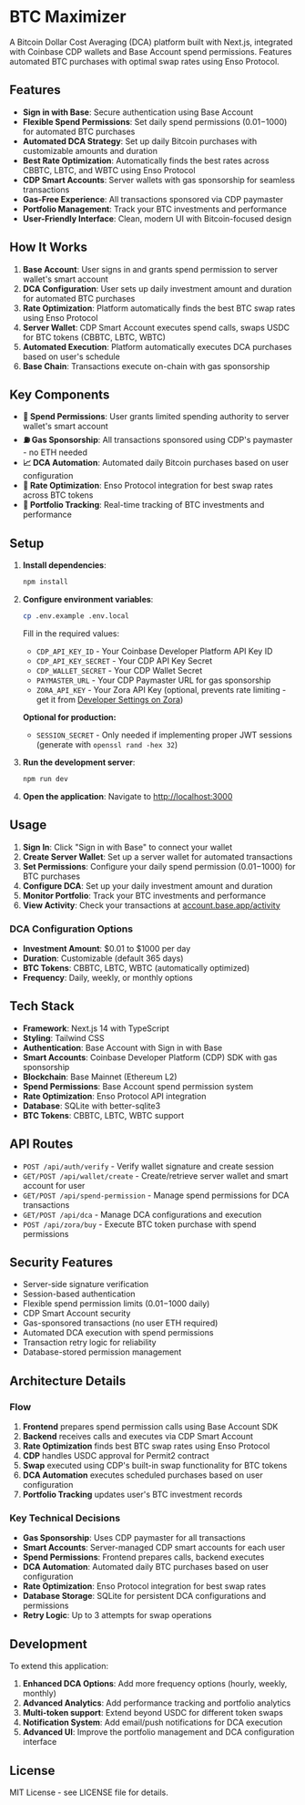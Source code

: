 # BTC Maximizer

A Bitcoin Dollar Cost Averaging (DCA) platform built with Next.js, integrated with Coinbase CDP wallets and Base Account spend permissions. Features automated BTC purchases with optimal swap rates using Enso Protocol.

## Features

- **Sign in with Base**: Secure authentication using Base Account
- **Flexible Spend Permissions**: Set daily spend permissions ($0.01-$1000) for automated BTC purchases
- **Automated DCA Strategy**: Set up daily Bitcoin purchases with customizable amounts and duration
- **Best Rate Optimization**: Automatically finds the best rates across CBBTC, LBTC, and WBTC using Enso Protocol
- **CDP Smart Accounts**: Server wallets with gas sponsorship for seamless transactions
- **Gas-Free Experience**: All transactions sponsored via CDP paymaster
- **Portfolio Management**: Track your BTC investments and performance
- **User-Friendly Interface**: Clean, modern UI with Bitcoin-focused design

## How It Works

1. **Base Account**: User signs in and grants spend permission to server wallet's smart account
2. **DCA Configuration**: User sets up daily investment amount and duration for automated BTC purchases
3. **Rate Optimization**: Platform automatically finds the best BTC swap rates using Enso Protocol
4. **Server Wallet**: CDP Smart Account executes spend calls, swaps USDC for BTC tokens (CBBTC, LBTC, WBTC)
5. **Automated Execution**: Platform automatically executes DCA purchases based on user's schedule
6. **Base Chain**: Transactions execute on-chain with gas sponsorship

## Key Components

- **🔐 Spend Permissions**: User grants limited spending authority to server wallet's smart account
- **⛽ Gas Sponsorship**: All transactions sponsored using CDP's paymaster - no ETH needed
- **📈 DCA Automation**: Automated daily Bitcoin purchases based on user configuration
- **🔄 Rate Optimization**: Enso Protocol integration for best swap rates across BTC tokens
- **💼 Portfolio Tracking**: Real-time tracking of BTC investments and performance

## Setup

1. **Install dependencies**:

   ```bash
   npm install
   ```

2. **Configure environment variables**:

   ```bash
   cp .env.example .env.local
   ```

   Fill in the required values:

   - `CDP_API_KEY_ID` - Your Coinbase Developer Platform API Key ID
   - `CDP_API_KEY_SECRET` - Your CDP API Key Secret
   - `CDP_WALLET_SECRET` - Your CDP Wallet Secret
   - `PAYMASTER_URL` - Your CDP Paymaster URL for gas sponsorship
   - `ZORA_API_KEY` - Your Zora API Key (optional, prevents rate limiting - get it from [Developer Settings on Zora](https://zora.co/settings/developer))

   **Optional for production:**

   - `SESSION_SECRET` - Only needed if implementing proper JWT sessions (generate with `openssl rand -hex 32`)

3. **Run the development server**:

   ```bash
   npm run dev
   ```

4. **Open the application**:
   Navigate to [http://localhost:3000](http://localhost:3000)

## Usage

1. **Sign In**: Click "Sign in with Base" to connect your wallet
2. **Create Server Wallet**: Set up a server wallet for automated transactions
3. **Set Permissions**: Configure your daily spend permission ($0.01-$1000) for BTC purchases
4. **Configure DCA**: Set up your daily investment amount and duration
5. **Monitor Portfolio**: Track your BTC investments and performance
6. **View Activity**: Check your transactions at [account.base.app/activity](https://account.base.app/activity)

### DCA Configuration Options

- **Investment Amount**: $0.01 to $1000 per day
- **Duration**: Customizable (default 365 days)
- **BTC Tokens**: CBBTC, LBTC, WBTC (automatically optimized)
- **Frequency**: Daily, weekly, or monthly options

## Tech Stack

- **Framework**: Next.js 14 with TypeScript
- **Styling**: Tailwind CSS
- **Authentication**: Base Account with Sign in with Base
- **Smart Accounts**: Coinbase Developer Platform (CDP) SDK with gas sponsorship
- **Blockchain**: Base Mainnet (Ethereum L2)
- **Spend Permissions**: Base Account spend permission system
- **Rate Optimization**: Enso Protocol API integration
- **Database**: SQLite with better-sqlite3
- **BTC Tokens**: CBBTC, LBTC, WBTC support

## API Routes

- `POST /api/auth/verify` - Verify wallet signature and create session
- `GET/POST /api/wallet/create` - Create/retrieve server wallet and smart account for user
- `GET/POST /api/spend-permission` - Manage spend permissions for DCA transactions
- `GET/POST /api/dca` - Manage DCA configurations and execution
- `POST /api/zora/buy` - Execute BTC token purchase with spend permissions

## Security Features

- Server-side signature verification
- Session-based authentication
- Flexible spend permission limits ($0.01-$1000 daily)
- CDP Smart Account security
- Gas-sponsored transactions (no user ETH required)
- Automated DCA execution with spend permissions
- Transaction retry logic for reliability
- Database-stored permission management

## Architecture Details

### Flow

1. **Frontend** prepares spend permission calls using Base Account SDK
2. **Backend** receives calls and executes via CDP Smart Account
3. **Rate Optimization** finds best BTC swap rates using Enso Protocol
4. **CDP** handles USDC approval for Permit2 contract
5. **Swap** executed using CDP's built-in swap functionality for BTC tokens
6. **DCA Automation** executes scheduled purchases based on user configuration
7. **Portfolio Tracking** updates user's BTC investment records

### Key Technical Decisions

- **Gas Sponsorship**: Uses CDP paymaster for all transactions
- **Smart Accounts**: Server-managed CDP smart accounts for each user
- **Spend Permissions**: Frontend prepares calls, backend executes
- **DCA Automation**: Automated daily BTC purchases based on user configuration
- **Rate Optimization**: Enso Protocol integration for best swap rates
- **Database Storage**: SQLite for persistent DCA configurations and permissions
- **Retry Logic**: Up to 3 attempts for swap operations

## Development

To extend this application:

1. **Enhanced DCA Options**: Add more frequency options (hourly, weekly, monthly)
2. **Advanced Analytics**: Add performance tracking and portfolio analytics
3. **Multi-token support**: Extend beyond USDC for different token swaps
4. **Notification System**: Add email/push notifications for DCA execution
5. **Advanced UI**: Improve the portfolio management and DCA configuration interface

## License

MIT License - see LICENSE file for details.
